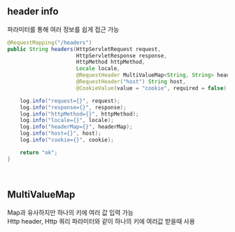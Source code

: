 ## header info
파라미터를 통해 여러 정보를 쉽게 접근 가능

````java
@RequestMapping("/headers")
public String headers(HttpServletRequest request,
                      HttpServletResponse response,
                      HttpMethod httpMethod,
                      Locale locale,
                      @RequestHeader MultiValueMap<String, String> headerMap,
                      @RequestHeader("host") String host,
                      @CookieValue(value = "cookie", required = false) String cookie) {

    log.info("request={}", request);
    log.info("response={}", response);
    log.info("httpMethod={}", httpMethod);
    log.info("locale={}", locale);
    log.info("headerMap={}", headerMap);
    log.info("host={}", host);
    log.info("cookie={}", cookie);

    return "ok";
}
````

<br>
    
## MultiValueMap
Map과 유사하지만 하나의 키에 여러 값 입력 가능  
Http header, Http 쿼리 파라미터와 같이 하나의 키에 여러값 받을때 사용  

<br>
